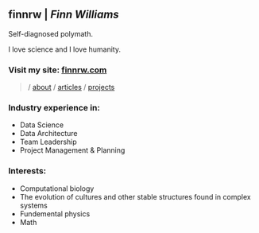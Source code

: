 ## finnrw | *Finn Williams*

Self-diagnosed polymath.

I love science and I love humanity.

### Visit my site: [finnrw.com](https://www.finnrw.com/)

> / [about](https://www.finnrw.com/about)
> / [articles](https://www.finnrw.com/articles)
> / [projects](https://www.finnrw.com/projects)

### Industry experience in:
* Data Science
* Data Architecture
* Team Leadership
* Project Management & Planning

### Interests:
* Computational biology
* The evolution of cultures and other stable structures found in complex systems
* Fundemental physics
* Math 
